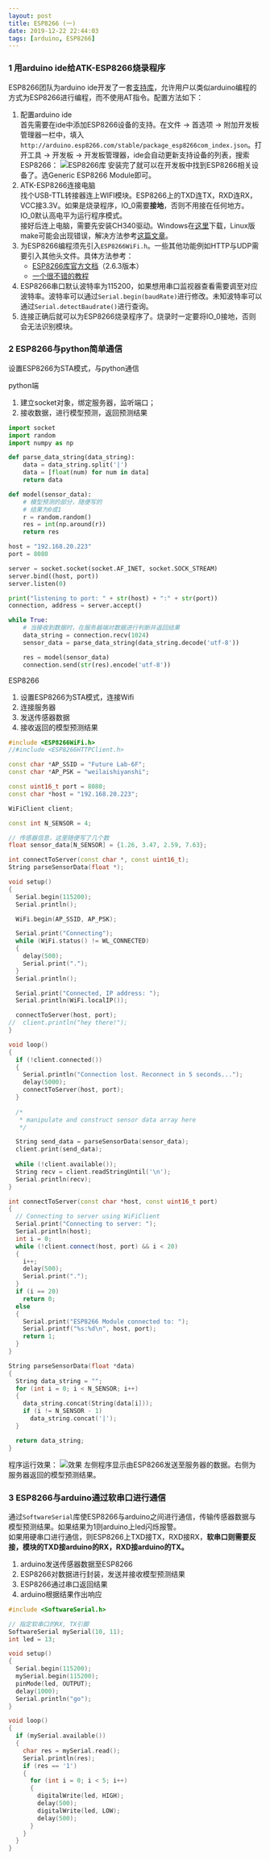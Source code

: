 ```yaml
---
layout: post
title: ESP8266 (一)
date: 2019-12-22 22:44:03
tags: [arduino, ESP8266]
---
```

### 1 用arduino ide给ATK-ESP8266烧录程序
ESP8266团队为arduino ide开发了一套[支持库](https://github.com/esp8266/Arduino)，允许用户以类似arduino编程的方式为ESP8266进行编程，而不使用AT指令。配置方法如下：
1. 配置arduino ide<br>
   首先需要在ide中添加ESP8266设备的支持。在文件 -> 首选项 -> 附加开发板管理器一栏中，填入`http://arduino.esp8266.com/stable/package_esp8266com_index.json`。打开工具 -> 开发板 -> 开发板管理器，ide会自动更新支持设备的列表，搜索ESP8266：
   ![ESP8266库](https://s2.ax1x.com/2019/12/18/Q74ZA1.png)
   安装完了就可以在开发板中找到ESP8266相关设备了。选Generic ESP8266 Module即可。
2. ATK-ESP8266连接电脑<br>
   找个USB-TTL转接器连上WIFI模块。ESP8266上的TXD连TX，RXD连RX，VCC接3.3V。如果是烧录程序，IO_0需要**接地**，否则不用接在任何地方。IO_0默认高电平为运行程序模式。<br>
   接好后连上电脑，需要先安装CH340驱动。Windows在[这里](http://www.wch.cn/downloads/CH341SER_EXE.html)下载，Linux版make可能会出现错误，解决方法参考[这篇文章](https://blog.csdn.net/nuttiny/article/details/79842900)。
3. 为ESP8266编程须先引入`ESP8266WiFi.h`。一些其他功能例如HTTP与UDP需要引入其他头文件。具体方法参考：
   - [ESP8266库官方文档](https://arduino-esp8266.readthedocs.io/en/2.6.3/index.html)（2.6.3版本）
   - [一个很不错的教程](https://blog.csdn.net/dpjcn1990/article/details/92829821)
4. ESP8266串口默认波特率为115200，如果想用串口监视器查看需要调至对应波特率。波特率可以通过`Serial.begin(baudRate)`进行修改。未知波特率可以通过`Serial.detectBaudrate()`进行查询。
5. 连接正确后就可以为ESP8266烧录程序了。烧录时一定要将IO_0接地，否则会无法识别模块。

### 2 ESP8266与python简单通信
设置ESP8266为STA模式，与python通信

python端
1. 建立socket对象，绑定服务器，监听端口；
2. 接收数据，进行模型预测，返回预测结果
```python
import socket
import random
import numpy as np

def parse_data_string(data_string):
    data = data_string.split('|')
    data = [float(num) for num in data]
    return data

def model(sensor_data):
    # 模型预测的部分，随便写的
    # 结果为0或1
    r = random.random()
    res = int(np.around(r))
    return res

host = "192.168.20.223"
port = 8080

server = socket.socket(socket.AF_INET, socket.SOCK_STREAM)
server.bind((host, port))
server.listen(0)

print("listening to port: " + str(host) + ":" + str(port))
connection, address = server.accept()

while True:
    # 当接收到数据时，在服务器端对数据进行判断并返回结果
    data_string = connection.recv(1024)
    sensor_data = parse_data_string(data_string.decode('utf-8'))

    res = model(sensor_data)
    connection.send(str(res).encode('utf-8'))
```
ESP8266
1. 设置ESP8266为STA模式，连接Wifi
2. 连接服务器
3. 发送传感器数据
4. 接收返回的模型预测结果
```c++
#include <ESP8266WiFi.h>
//#include <ESP8266HTTPClient.h>

const char *AP_SSID = "Future Lab-6F";
const char *AP_PSK = "weilaishiyanshi";

const uint16_t port = 8080;
const char *host = "192.168.20.223";

WiFiClient client;

const int N_SENSOR = 4;

// 传感器信息，这里随便写了几个数
float sensor_data[N_SENSOR] = {1.26, 3.47, 2.59, 7.63};

int connectToServer(const char *, const uint16_t);
String parseSensorData(float *);

void setup()
{
  Serial.begin(115200);
  Serial.println();

  WiFi.begin(AP_SSID, AP_PSK);

  Serial.print("Connecting");
  while (WiFi.status() != WL_CONNECTED)
  {
    delay(500);
    Serial.print(".");
  }
  Serial.println();

  Serial.print("Connected, IP address: ");
  Serial.println(WiFi.localIP());

  connectToServer(host, port);
//  client.println("hey there!");
}

void loop()
{
  if (!client.connected())
  {
    Serial.println("Connection lost. Reconnect in 5 seconds...");
    delay(5000);
    connectToServer(host, port);
  }
  
  /*
   * manipulate and construct sensor data array here
   */

  String send_data = parseSensorData(sensor_data);
  client.print(send_data);
  
  while (!client.available());
  String recv = client.readStringUntil('\n');
  Serial.println(recv);
}

int connectToServer(const char *host, const uint16_t port)
{
  // Connecting to server using WiFiClient
  Serial.print("Connecting to server: ");
  Serial.println(host);
  int i = 0;
  while (!client.connect(host, port) && i < 20)
  {
    i++;
    delay(500);
    Serial.print(".");
  }
  if (i == 20)
    return 0;
  else
  {
    Serial.print("ESP8266 Module connected to: ");
    Serial.printf("%s:%d\n", host, port);
    return 1;
  }
}

String parseSensorData(float *data)
{
  String data_string = "";
  for (int i = 0; i < N_SENSOR; i++)
  {
    data_string.concat(String(data[i]));
    if (i != N_SENSOR - 1)
      data_string.concat('|');
  }

  return data_string;
}
```
程序运行效果：
![效果](https://s2.ax1x.com/2019/12/18/Q74Ib9.png)
左侧程序显示由ESP8266发送至服务器的数据。右侧为服务器返回的模型预测结果。

### 3 ESP8266与arduino通过软串口进行通信
通过`SoftwareSerial`库使ESP8266与arduino之间进行通信，传输传感器数据与模型预测结果。如果结果为1则arduino上led闪烁报警。<br>
如果用硬串口进行通信，则ESP8266上TXD接TX，RXD接RX，**软串口则需要反接，模块的TXD接arduino的RX，RXD接arduino的TX。**
1. arduino发送传感器数据至ESP8266
2. ESP8266对数据进行封装，发送并接收模型预测结果
3. ESP8266通过串口返回结果
4. arduino根据结果作出响应
```c++
#include <SoftwareSerial.h>

// 指定软串口的RX, TX引脚
SoftwareSerial mySerial(10, 11);
int led = 13;

void setup()
{
  Serial.begin(115200);
  mySerial.begin(115200);
  pinMode(led, OUTPUT);
  delay(1000);
  Serial.println("go");
}

void loop()
{
  if (mySerial.available())
  {
    char res = mySerial.read();
    Serial.println(res);
    if (res == '1')
    {
      for (int i = 0; i < 5; i++)
      {
        digitalWrite(led, HIGH);
        delay(500);
        digitalWrite(led, LOW);
        delay(500);
      }
    }
  }
}
```